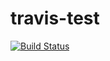 # travis-test

[![Build Status](https://www.travis-ci.org/jhyeom26/travis-test.svg?branch=master)](https://www.travis-ci.org/jhyeom26/travis-test/branches)
